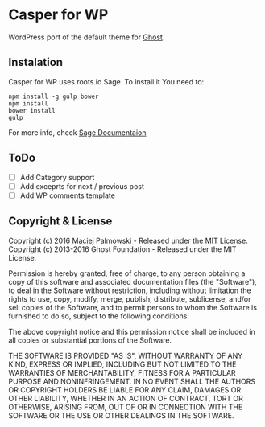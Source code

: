 # Casper for WP

WordPress port of the default theme for [Ghost](http://github.com/tryghost/ghost/).

## Instalation

Casper for WP uses roots.io Sage. To install it You need to:
````
npm install -g gulp bower
npm install
bower install
gulp
````

For more info, check [Sage Documentaion](https://roots.io/sage/)

## ToDo
- [ ] Add Category support
- [ ] Add exceprts for next / previous post
- [ ] Add WP comments template

## Copyright & License
Copyright (c) 2016 Maciej Palmowski - Released under the MIT License.
Copyright (c) 2013-2016 Ghost Foundation - Released under the MIT License.

Permission is hereby granted, free of charge, to any person obtaining a copy of this software and associated documentation files (the "Software"), to deal in the Software without restriction, including without limitation the rights to use, copy, modify, merge, publish, distribute, sublicense, and/or sell copies of the Software, and to permit persons to whom the Software is furnished to do so, subject to the following conditions:

The above copyright notice and this permission notice shall be included in all copies or substantial portions of the Software.

THE SOFTWARE IS PROVIDED "AS IS", WITHOUT WARRANTY OF ANY KIND, EXPRESS OR IMPLIED, INCLUDING BUT NOT LIMITED TO THE WARRANTIES OF MERCHANTABILITY, FITNESS FOR A PARTICULAR PURPOSE AND
NONINFRINGEMENT. IN NO EVENT SHALL THE AUTHORS OR COPYRIGHT HOLDERS BE LIABLE FOR ANY CLAIM, DAMAGES OR OTHER LIABILITY, WHETHER IN AN ACTION OF CONTRACT, TORT OR OTHERWISE, ARISING FROM, OUT OF OR IN CONNECTION WITH THE SOFTWARE OR THE USE OR OTHER DEALINGS IN THE SOFTWARE.

